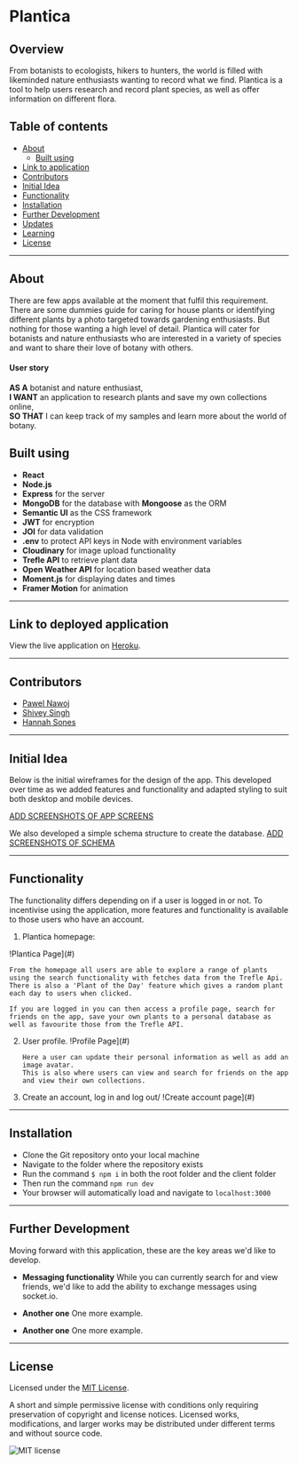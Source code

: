 # Plantica

## Overview

From botanists to ecologists, hikers to hunters, the world is filled with likeminded nature enthusiasts wanting to record what we find. Plantica is a tool to help users research and record plant species, as well as offer information on different flora.

## Table of contents

- [About](#about)
  - [Built using](#built-using)
- [Link to application](#link-to-deployed-application)
- [Contributors](#contributors)
- [Initial Idea](#initial-idea)
- [Functionality](#functionality)
- [Installation](#installation)
- [Further Development](#further-development)
- [Updates](#updates)
- [Learning](#learning)
- [License](#license)

---

## About

There are few apps available at the moment that fulfil this requirement. There are some dummies guide for caring for house plants or identifying different plants by a photo targeted towards gardening enthusiasts. But nothing for those wanting a high level of detail.
Plantica will cater for botanists and nature enthusiasts who are interested in a variety of species and want to share their love of botany with others.

#### User story

**AS A** botanist and nature enthusiast,  
**I WANT** an application to research plants and save my own collections online,  
**SO THAT** I can keep track of my samples and learn more about the world of botany.

## Built using

- **React**
- **Node.js**
- **Express** for the server
- **MongoDB** for the database with **Mongoose** as the ORM
- **Semantic UI** as the CSS framework
- **JWT** for encryption
- **JOI** for data validation
- **.env** to protect API keys in Node with environment variables
- **Cloudinary** for image upload functionality
- **Trefle API** to retrieve plant data
- **Open Weather API** for location based weather data
- **Moment.js** for displaying dates and times
- **Framer Motion** for animation

---

## Link to deployed application

View the live application on [Heroku]().

---

## Contributors

- [Pawel Nawoj](https://github.com/PavN93)
- [Shivey Singh](https://github.com/genius-pending)
- [Hannah Sones](https://github.com/HannahSones)

---

## Initial Idea

Below is the initial wireframes for the design of the app. This developed over time as we added features and functionality and adapted styling to suit both desktop and mobile devices.

[ADD SCREENSHOTS OF APP SCREENS]()


We also developed a simple schema structure to create the database.
[ADD SCREENSHOTS OF SCHEMA]()

---

## Functionality

The functionality differs depending on if a user is logged in or not. To incentivise using the application, more features and functionality is available to those users who have an account.

1. Plantica homepage:

!Plantica Page](#)

    From the homepage all users are able to explore a range of plants using the search functionality with fetches data from the Trefle Api.
    There is also a 'Plant of the Day' feature which gives a random plant each day to users when clicked.

    If you are logged in you can then access a profile page, search for friends on the app, save your own plants to a personal database as well as favourite those from the Trefle API.

2.  User profile.
    !Profile Page](#)

        Here a user can update their personal information as well as add an image avatar.
        This is also where users can view and search for friends on the app and view their own collections.

3.  Create an account, log in and log out/
    !Create account page](#)

---

## Installation

- Clone the Git repository onto your local machine
- Navigate to the folder where the repository exists
- Run the command `$ npm i` in both the root folder and the client folder
- Then run the command `npm run dev`
- Your browser will automatically load and navigate to `localhost:3000`

---

## Further Development

Moving forward with this application, these are the key areas we'd like to develop.

- **Messaging functionality**
  While you can currently search for and view friends, we'd like to add the ability to exchange messages using socket.io.

- **Another one**
  One more example.

- **Another one**
  One more example.

---

## License

Licensed under the [MIT License](https://choosealicense.com/licenses/mit/).

A short and simple permissive license with conditions only requiring preservation of copyright and license notices. Licensed works, modifications, and larger works may be distributed under different terms and without source code.

![MIT license](https://img.shields.io/badge/license-MIT-brightgreen)
